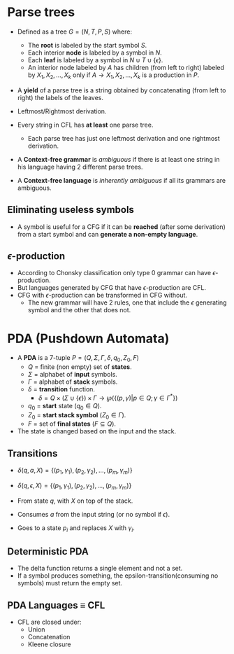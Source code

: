 # Parse trees
- Defined as a tree $G = (N, T, P, S)$ where:
	- The **root** is labeled by the start symbol $S$.
	- Each interior **node** is labeled by a symbol in $N$.
	- Each **leaf** is labeled by a symbol in $N \cup T \cup \{ \epsilon \}$.
	- An interior node labeled by $A$ has children (from left to right) labeled by $X_1, X_2, ..., X_k$ only if $A \rightarrow X_1, X_2, ..., X_k$ is a production in $P$.
- A **yield** of a parse tree is a string obtained by concatenating (from left to right) the labels of the leaves.
- Leftmost/Rightmost derivation.

- Every string in CFL has **at least** one parse tree.
	- Each parse tree has just one leftmost derivation and one rightmost derivation.
- A **Context-free grammar** is *ambiguous* if there is at least one string in his language having 2 different parse trees.
- A **Context-free language** is *inherently ambiguous* if all its grammars are ambiguous.  

## Eliminating useless symbols
- A symbol is useful for a CFG if it can be **reached** (after some derivation) from a start symbol and can **generate a non-empty language**.

## $\epsilon$-production
- According to Chonsky classification only type 0 grammar can have $\epsilon$-production.
- But languages generated by CFG that have $\epsilon$-production are CFL.
- CFG with $\epsilon$-production can be transformed in CFG without.
	- The new grammar will have 2 rules, one that include the $\epsilon$ generating symbol and the other that does not.

# PDA (Pushdown Automata)
- A **PDA** is a 7-tuple $P=(Q, \Sigma, \Gamma, \delta, q_0, Z_0, F)$ 
	- $Q$ = finite (non empty) set of **states**.
	- $\Sigma$ = alphabet of **input** symbols.
	- $\Gamma$ = alphabet of **stack** symbols.
	- $\delta$ = **transition** function.
		- $\delta = Q \times (\Sigma \cup \{\epsilon\}) \times \Gamma \rightarrow \wp (\{(p,\gamma) | p \in Q ; \gamma \in \Gamma^*\})$
	- $q_0$ = **start** state $(q_0 \in Q)$.
	- $Z_0$ = **start stack symbol** $(Z_0 \in \Gamma)$.
	- $F$ = set of **final states** $(F \subseteq Q)$.
- The state is changed based on the input and the stack.

## Transitions
- $\delta(q,a,X) = \{(p_1, \gamma_1), (p_2, \gamma_2), ..., (p_m, \gamma_m)\}$
- $\delta(q,\epsilon,X) = \{(p_1, \gamma_1), (p_2, \gamma_2), ..., (p_m, \gamma_m)\}$

- From state $q$, with $X$ on top of the stack.
- Consumes $a$ from the input string (or no symbol if $\epsilon$).
- Goes to a state $p_i$ and replaces $X$ with $\gamma_i$.

## Deterministic PDA
- The delta function returns a single element and not a set.
- If a symbol produces something, the epsilon-transition(consuming no symbols) must return the empty set.

## PDA Languages $\equiv$ CFL  
- CFL are closed under:
	- Union
	- Concatenation
	- Kleene closure